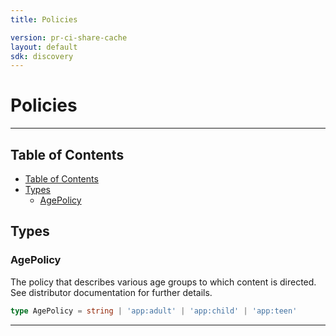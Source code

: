 ```yaml
---
title: Policies

version: pr-ci-share-cache
layout: default
sdk: discovery
---
```


# Policies

---

## Table of Contents

- [Table of Contents](#table-of-contents)
- [Types](#types)
  - [AgePolicy](#agepolicy)

## Types

### AgePolicy

The policy that describes various age groups to which content is directed. See distributor documentation for further details.

```typescript
type AgePolicy = string | 'app:adult' | 'app:child' | 'app:teen'
```

---
